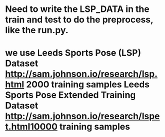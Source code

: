 # Need to write the LSP_DATA in the train and test to do the preprocess, like the run.py.
# we use Leeds Sports Pose (LSP) Dataset http://sam.johnson.io/research/lsp.html 2000 training samples Leeds Sports Pose Extended Training Dataset http://sam.johnson.io/research/lspet.html10000 training samples